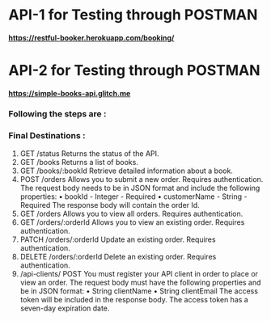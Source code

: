 # API-1 for Testing through POSTMAN
#### https://restful-booker.herokuapp.com/booking/
# API-2 for Testing through POSTMAN
#### https://simple-books-api.glitch.me
### Following the steps are :
### Final Destinations :
1. GET /status Returns the status of the API.
2. GET /books Returns a list of books.
3. GET /books/:bookId Retrieve detailed information about a book.
4. POST /orders Allows you to submit a new order. Requires authentication. The request body needs to be in JSON format and include the following properties: • bookId - Integer - Required • customerName - String - Required The response body will contain the order Id.
5. GET /orders Allows you to view all orders. Requires authentication.
6. GET /orders/:orderId Allows you to view an existing order. Requires authentication.
7. PATCH /orders/:orderId Update an existing order. Requires authentication.
8. DELETE /orders/:orderId Delete an existing order. Requires authentication.
9. /api-clients/ POST You must register your API client in order to place or view an order. The request body must have the following properties and be in JSON format: • String clientName • String clientEmail The access token will be included in the response body. The access token has a seven-day expiration date.



